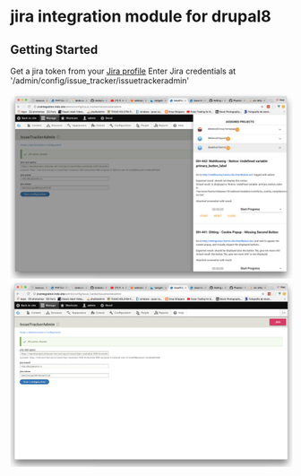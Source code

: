 # jira integration module for drupal8

## Getting Started

Get a jira token from your [Jira profile](https://id.atlassian.com/profile/profile.action)
Enter Jira credentials at '/admin/config/issue_tracker/issuetrackeradmin'

![Screen1 demo](https://github.com/albu-vlad/jira-integration/blob/master/demo/Screen1.png)
![Screen2 demo](https://github.com/albu-vlad/jira-integration/blob/master/demo/Screen2.png)
